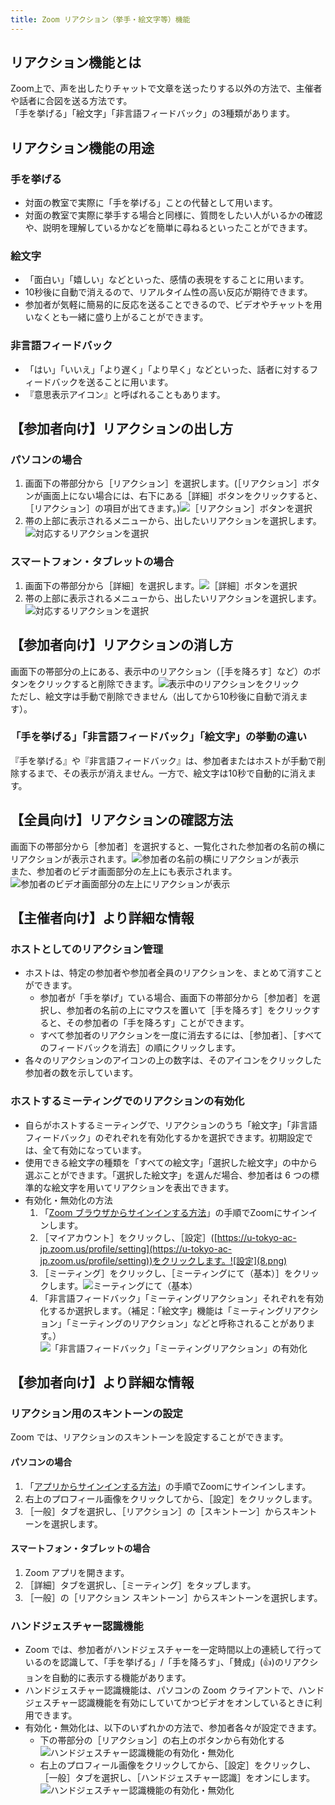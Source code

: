 ```yaml
---
title: Zoom リアクション（挙手・絵文字等）機能
---
```


## リアクション機能とは

Zoom上で、声を出したりチャットで文章を送ったりする以外の方法で、主催者や話者に合図を送る方法です。  
「手を挙げる」「絵文字」「非言語フィードバック」の3種類があります。


## リアクション機能の用途

### 手を挙げる
  - 対面の教室で実際に「手を挙げる」ことの代替として用います。
  - 対面の教室で実際に挙手する場合と同様に、質問をしたい人がいるかの確認や、説明を理解しているかなどを簡単に尋ねるといったことができます。

### 絵文字
  - 「面白い」「嬉しい」などといった、感情の表現をすることに用います。
  - 10秒後に自動で消えるので、リアルタイム性の高い反応が期待できます。
  - 参加者が気軽に簡易的に反応を送ることできるので、ビデオやチャットを用いなくとも一緒に盛り上がることができます。

### 非言語フィードバック
  - 「はい」「いいえ」「より遅く」「より早く」などといった、話者に対するフィードバックを送ることに用います。
  - 『意思表示アイコン』と呼ばれることもあります。


## 【参加者向け】リアクションの出し方

### パソコンの場合  
1. 画面下の帯部分から［リアクション］を選択します。(［リアクション］ボタンが画面上にない場合には、右下にある［詳細］ボタンをクリックすると、［リアクション］の項目が出てきます。)![［リアクション］ボタンを選択](1.png)  
2. 帯の上部に表示されるメニューから、出したいリアクションを選択します。![対応するリアクションを選択](2.png)  

### スマートフォン・タブレットの場合
1. 画面下の帯部分から［詳細］を選択します。![［詳細］ボタンを選択](3.png)  
2. 帯の上部に表示されるメニューから、出したいリアクションを選択します。![対応するリアクションを選択](4.png)  


## 【参加者向け】リアクションの消し方
画面下の帯部分の上にある、表示中のリアクション（［手を降ろす］など）のボタンをクリックすると削除できます。![表示中のリアクションをクリック](5.png)  
ただし、絵文字は手動で削除できません（出してから10秒後に自動で消えます）。

### 「手を挙げる」「非言語フィードバック」「絵文字」の挙動の違い
『手を挙げる』や『非言語フィードバック』は、参加者またはホストが手動で削除するまで、その表示が消えません。一方で、絵文字は10秒で自動的に消えます。


## 【全員向け】リアクションの確認方法
画面下の帯部分から［参加者］を選択すると、一覧化された参加者の名前の横にリアクションが表示されます。![参加者の名前の横にリアクションが表示](6.png)  
また、参加者のビデオ画面部分の左上にも表示されます。![参加者のビデオ画面部分の左上にリアクションが表示](7.png)  


## 【主催者向け】より詳細な情報

### ホストとしてのリアクション管理
  - ホストは、特定の参加者や参加者全員のリアクションを、まとめて消すことができます。
    - 参加者が「手を挙げ」ている場合、画面下の帯部分から［参加者］を選択し、参加者の名前の上にマウスを置いて［手を降ろす］をクリックすると、その参加者の「手を降ろす」ことができます。
    - すべて参加者のリアクションを一度に消去するには、［参加者］、［すべてのフィードバックを消去］の順にクリックします。
  - 各々のリアクションのアイコンの上の数字は、そのアイコンをクリックした参加者の数を示しています。


### ホストするミーティングでのリアクションの有効化
  - 自らがホストするミーティングで、リアクションのうち「絵文字」「非言語フィードバック」のぞれぞれを有効化するかを選択できます。初期設定では、全て有効になっています。
  - 使用できる絵文字の種類を「すべての絵文字」「選択した絵文字」の中から選ぶことができます。「選択した絵文字」を選んだ場合、参加者は 6 つの標準的な絵文字を用いてリアクションを表出できます。
  - 有効化・無効化の方法  
    1. 「[Zoom ブラウザからサインインする方法](https://utelecon.adm.u-tokyo.ac.jp/zoom/signin/#browser)」の手順でZoomにサインインします。  
    2. ［マイアカウント］をクリックし、［設定］([https://u-tokyo-ac-jp.zoom.us/profile/setting](https://u-tokyo-ac-jp.zoom.us/profile/setting))をクリックします。![設定](8.png)
    3. ［ミーティング］をクリックし、［ミーティングにて（基本）］をクリックします。![ミーティングにて（基本）](9.png)
    4. 「非言語フィードバック」「ミーティングリアクション」それぞれを有効化するか選択します。（補足：「絵文字」機能は「ミーティングリアクション」「ミーティングのリアクション」などと呼称されることがあります。）![「非言語フィードバック」「ミーティングリアクション」の有効化](10.png)


## 【参加者向け】より詳細な情報

### リアクション用のスキントーンの設定
Zoom では、リアクションのスキントーンを設定することができます。

#### パソコンの場合
1. 「[アプリからサインインする方法](https://utelecon.adm.u-tokyo.ac.jp/zoom/signin/#app)」の手順でZoomにサインインします。  
2. 右上のプロフィール画像をクリックしてから、［設定］をクリックします。
3. ［一般］タブを選択し、［リアクション］の［スキントーン］からスキントーンを選択します。 

#### スマートフォン・タブレットの場合
1. Zoom アプリを開きます。
2. ［詳細］タブを選択し、［ミーティング］をタップします。
3. ［一般］の［リアクション スキントーン］からスキントーンを選択します。

### ハンドジェスチャー認識機能
 - Zoom では、参加者がハンドジェスチャーを一定時間以上の連続して行っているのを認識して、「手を挙げる」/「手を降ろす」、「賛成」(👍)のリアクションを自動的に表示する機能があります。  
 - ハンドジェスチャー認識機能は、パソコンの Zoom クライアントで、ハンドジェスチャー認識機能を有効にしていてかつビデオをオンしているときに利用できます。
 - 有効化・無効化は、以下のいずれかの方法で、参加者各々が設定できます。
   - 下の帯部分の［リアクション］の右上のボタンから有効化する![ハンドジェスチャー認識機能の有効化・無効化](11.png)
   - 右上のプロフィール画像をクリックしてから、［設定］をクリックし、［一般］タブを選択し、［ハンドジェスチャー認識］をオンにします。![ハンドジェスチャー認識機能の有効化・無効化](12.png)
